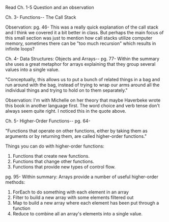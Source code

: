 Read Ch. 1-5
Question and an observation 

Ch. 3- Functions--
The Call Stack

Observation:
pg. 46- This was a really quick explanation of the call stack and I think we covered it a bit better in class. But perhaps the main focus of this small section was just to mention how call stacks utilize computer memory, sometimes there can be "too much recursion" which results in infinite loops?

Ch. 4- Data Structures: Objects and Arrays--
pg. 77- Within the summary she uses a great metaphor for arrays explaining that they group several values into a single value.

"Conceptually, this allows us to put a bunch of related things in a bag and run around with the bag, instead of trying to wrap our arms around all the individual things and trying to hold on to them separately."

Observation:
I'm with Michelle on her theory that maybe Haverbeke wrote this book in another language first. The word choice and verb tense don't always seem quite right. I noticed this in the quote above.

Ch. 5- Higher-Order Functions--
pg. 64-

"Functions that operate on other functions, either by taking them as arguments or by returning them, are called higher-order functions."

Things you can do with higher-order functions:
1. Functions that create new functions.
2. Functions that change other functions.
3. Functions that provide new types of control flow.

pg. 95- Within summary:
Arrays provide a number of useful higher-order methods:
1. ForEach to do something with each element in an array
2. Filter to build a new array with some elements filtered out
3. Map to build a new array where each element has been put through a function
4. Reduce to combine all an array's elements into a single value.
